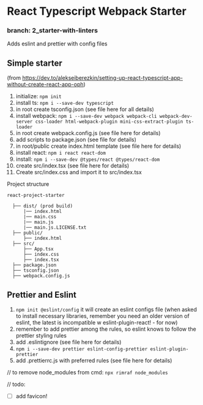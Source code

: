 # React Typescript Webpack Starter
### branch: 2_starter-with-linters
Adds eslint and prettier with config files

## Simple starter
(from https://dev.to/alekseiberezkin/setting-up-react-typescript-app-without-create-react-app-oph)
1. initialize: `npm init`
2. install ts: `npm i --save-dev typescript`
3. in root create tsconfig.json (see file here for all details)
4. install webpack: `npm i --save-dev webpack webpack-cli webpack-dev-server css-loader html-webpack-plugin mini-css-extract-plugin ts-loader`
5. in root create webpack.config.js (see file here for details)
6. add scripts to package.json (see file for details)
7. in root/public create index.html template (see file here for details)
8. install react: ```npm i react react-dom```
9. install: ```npm i --save-dev @types/react @types/react-dom```
10. create src/index.tsx (see file here for details)
11. Create src/index.css and import it to src/index.tsx

Project structure
  ```
  react-project-starter
  
    ├── dist/ (prod build)
        |── index.html
        |── main.css
        |── main.js
        |── main.js.LICENSE.txt
    ├── public/
        ├── index.html
    ├── src/
        ├── App.tsx
        ├── index.css
        ├── index.tsx
    ├── package.json
    ├── tsconfig.json
    ├── webpack.config.js
  ```

## Prettier and Eslint
1. ```npm init @eslint/config``` it will create an eslint configs file
   (when asked to install necessary libraries, remember you need an older version of eslint, the latest is incompatible w eslint-plugin-react! - for now) 
2. remember to add prettier among the rules, so eslint knows to follow the prettier styling rules 
3. add .eslintignore (see file here for details)
4. ```npm i --save-dev prettier eslint-config-prettier eslint-plugin-prettier```
5. add .prettierrc.js with preferred rules (see file here for details)

// to remove node_modules from cmd: ```npx rimraf node_modules```

// todo: 
- [ ] add favicon!